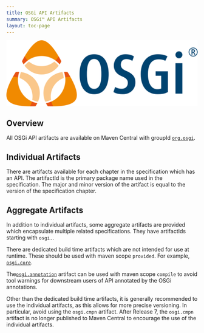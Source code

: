 ```yaml
---
title: OSGi API Artifacts
summary: OSGi™ API Artifacts
layout: toc-page
---
```


![Image of OSGi Logo](/img/OSGi_WG.png)

## Overview

All OSGi API artifacts are available on Maven Central with groupId [`org.osgi`](https://search.maven.org/search?q=g:org.osgi).

## Individual Artifacts

There are artifacts available for each chapter in the specification which has an API. The artifactId is the primary package name used in the specification. The major and minor version of the artifact is equal to the version of the specification chapter.

## Aggregate Artifacts

In addition to individual artifacts, some aggregate artifacts are provided which encapsulate multiple related specifications. They have artifactIds starting with `osgi.`.

There are dedicated build time artifacts which are not intended for use at runtime. These should be used with maven scope `provided`. For example, [`osgi.core`](https://search.maven.org/search?q=g:org.osgi%20and%20a:osgi.core).

The[`osgi.annotation`](https://search.maven.org/search?q=g:org.osgi%20and%20a:osgi.annotation) artifact can be used with maven scope `compile` to avoid tool warnings for downstream users of API annotated by the OSGi annotations.

Other than the dedicated build time artifacts, it is generally recommended to use the individual artifacts, as this allows for more precise versioning. In particular, avoid using the `osgi.cmpn` artifact. After Release 7, the `osgi.cmpn` artifact is no longer published to Maven Central to encourage the use of the individual artifacts.
